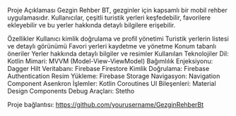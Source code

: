 Proje Açıklaması
Gezgin Rehber BT, gezginler için kapsamlı bir mobil rehber uygulamasıdır. Kullanıcılar, çeşitli turistik yerleri keşfedebilir, favorilere ekleyebilir ve bu yerler hakkında detaylı bilgilere erişebilir.

Özellikler
Kullanıcı kimlik doğrulama ve profil yönetimi
Turistik yerlerin listesi ve detaylı görünümü
Favori yerleri kaydetme ve yönetme
Konum tabanlı öneriler
Yerler hakkında detaylı bilgiler ve resimler
Kullanılan Teknolojiler
Dil: Kotlin
Mimari: MVVM (Model-View-ViewModel)
Bağımlılık Enjeksiyonu: Dagger Hilt
Veritabanı: Firebase Firestore
Kimlik Doğrulama: Firebase Authentication
Resim Yükleme: Firebase Storage
Navigasyon: Navigation Component
Asenkron İşlemler: Kotlin Coroutines
UI Bileşenleri: Material Design Components
Debug Araçları: Stetho


Proje bağlantısı: https://github.com/yourusername/GezginRehberBt
